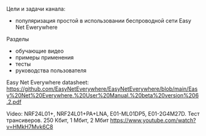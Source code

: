 Цели и задачи канала: 
- популяризация простой в использовании беспроводной сети Easy Net Ewerywhere

Разделы
- обучающие видео
- примеры применения 
- тесты
- руководства пользователя

Easy Net Everywhere datasheet: https://github.com/EasyNetEverywhere/EasyNetEverywhere/blob/main/Easy%20Net%20Everywhere.%20User%20Manual.%20beta%20version%206.2.pdf

Video:
NRF24L01+, NRF24L01+PA+LNA, E01-ML01DP5, E01-2G4M27D. Тест трансиверов. 250 Кбит, 1 Мбит, 2 Мбит
https://www.youtube.com/watch?v=HMkH7Mvk6C8


<!---
EasyNetEverywhere/EasyNetEverywhere is a ✨ special ✨ repository because its `README.md` (this file) appears on your GitHub profile.
You can click the Preview link to take a look at your changes.
--->
